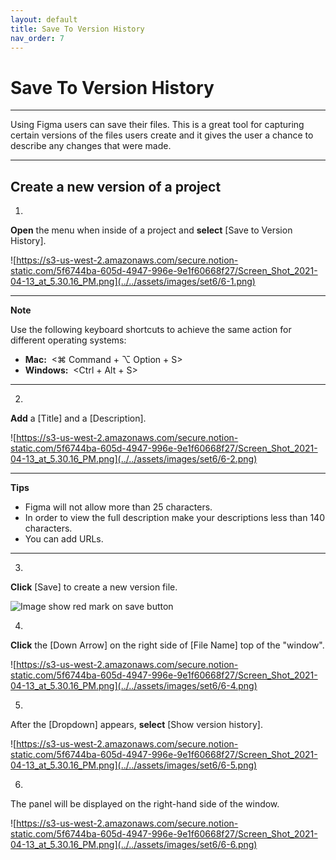```yaml
---
layout: default
title: Save To Version History
nav_order: 7
---
```


# Save To Version History

---

Using Figma users can save their files. This is a great tool for capturing certain versions of the files users create and it gives the user a chance to describe any changes that were made.

---

## Create a new version of a project  

1.
**Open** the menu when inside of a project and **select** [Save to Version History].

![https://s3-us-west-2.amazonaws.com/secure.notion-static.com/5f6744ba-605d-4947-996e-9e1f60668f27/Screen_Shot_2021-04-13_at_5.30.16_PM.png](../../assets/images/set6/6-1.png)

---

**Note**

Use the following keyboard shortcuts to achieve the same action for different operating systems:

- **Mac:**  <⌘ Command + ⌥ Option + S>
- **Windows:**  <Ctrl + Alt + S>

---

2.
**Add** a [Title] and a [Description].

![https://s3-us-west-2.amazonaws.com/secure.notion-static.com/5f6744ba-605d-4947-996e-9e1f60668f27/Screen_Shot_2021-04-13_at_5.30.16_PM.png](../../assets/images/set6/6-2.png)

---

**Tips**
- Figma will not allow more than 25 characters.
- In order to view the full description make your descriptions less than 140 characters.
- You can add URLs.

---

3.
**Click** [Save] to create a new version file.

![Image show red mark on save button](../../assets/images/set6/6-3.png)

4.
**Click** the [Down Arrow] on the right side of [File Name] top of the "window".

![https://s3-us-west-2.amazonaws.com/secure.notion-static.com/5f6744ba-605d-4947-996e-9e1f60668f27/Screen_Shot_2021-04-13_at_5.30.16_PM.png](../../assets/images/set6/6-4.png)

5.
After the [Dropdown] appears, **select** [Show version history].

![https://s3-us-west-2.amazonaws.com/secure.notion-static.com/5f6744ba-605d-4947-996e-9e1f60668f27/Screen_Shot_2021-04-13_at_5.30.16_PM.png](../../assets/images/set6/6-5.png)

6.
The panel will be displayed on the right-hand side of the window.

![https://s3-us-west-2.amazonaws.com/secure.notion-static.com/5f6744ba-605d-4947-996e-9e1f60668f27/Screen_Shot_2021-04-13_at_5.30.16_PM.png](../../assets/images/set6/6-6.png)